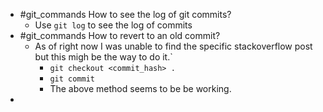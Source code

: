 - #git_commands How to see the log of git commits?
	- Use `git log` to see the log of commits
- #git_commands How to revert to an old commit?
	- As of right now I was unable to find the specific stackoverflow post but this migh be the way to do it.`
		- `git checkout <commit_hash> .`
		- `git commit`
		- The above method seems to be be working.
-
